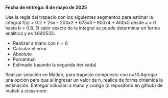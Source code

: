**Fecha de entrega: 8 de mayo de 2025**

Use la regla del trapecio con los siguientes segmentos para estimar la integral f(x) = 0.2 + 25x – 200x2 + 675x3 – 900x4 + 400x5 
desde a = 0 hasta b = 0.8. El valor exacto de la integral se puede determinar en forma analítica y es 1.640533.
- Realizar a mano con n = 6 
- Calcular el error
- Absoluto
- Porcentual
- Estimado (usando la segunda derivada)

Realizar solución en Matlab, para trapecio compuesto con n=10.Agregar una opción para que al ingresar un valor de n,
realice de forma dinámica la estimación. Entregar solución a mano y código (o repositorio en github) de matlab a classroom.

